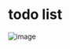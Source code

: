 # todo list

![image](https://user-images.githubusercontent.com/27241074/194784323-609ce74d-a3e6-4498-8bc3-a01470051d95.png)
